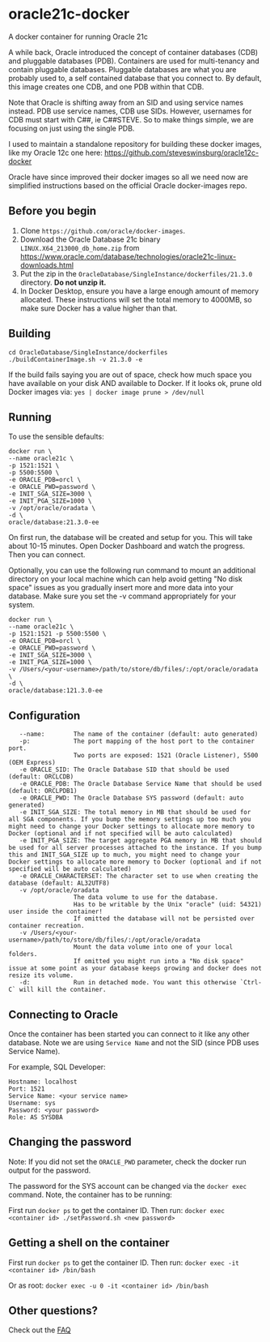 # oracle21c-docker
A docker container for running Oracle 21c

A while back, Oracle introduced the concept of container databases (CDB) and pluggable databases (PDB). Containers are used for multi-tenancy and contain pluggable databases. Pluggable databases are what you are probably used to, a self contained database that you connect to. By default, this image creates one CDB, and one PDB within that CDB.

Note that Oracle is shifting away from an SID and using service names instead. PDB use service names, CDB use SIDs. However, usernames for CDB must start with C##, ie C##STEVE. So to make things simple, we are focusing on just using the single PDB.

I used to maintain a standalone repository for building these docker images, like my Oracle 12c one here: https://github.com/steveswinsburg/oracle12c-docker

Oracle have since improved their docker images so all we need now are simplified instructions based on the official Oracle docker-images repo.

Before you begin
----------------

1. Clone `https://github.com/oracle/docker-images`.
1. Download the Oracle Database 21c binary `LINUX.X64_213000_db_home.zip` from https://www.oracle.com/database/technologies/oracle21c-linux-downloads.html
1. Put the zip in the `OracleDatabase/SingleInstance/dockerfiles/21.3.0` directory. **Do not unzip it.**
1. In Docker Desktop, ensure you have a large enough amount of memory allocated. These instructions will set the total memory to 4000MB, so make sure Docker has a value higher than that.

Building
--------

````
cd OracleDatabase/SingleInstance/dockerfiles
./buildContainerImage.sh -v 21.3.0 -e
````

If the build fails saying you are out of space, check how much space you have available on your disk AND available to Docker. If it looks ok, prune old Docker images via: 
`yes | docker image prune > /dev/null`

Running
-------

To use the sensible defaults:

```
docker run \
--name oracle21c \
-p 1521:1521 \
-p 5500:5500 \
-e ORACLE_PDB=orcl \
-e ORACLE_PWD=password \
-e INIT_SGA_SIZE=3000 \
-e INIT_PGA_SIZE=1000 \
-v /opt/oracle/oradata \
-d \
oracle/database:21.3.0-ee
```

On first run, the database will be created and setup for you. This will take about 10-15 minutes. Open Docker Dashboard and watch the progress. Then you can connect.

Optionally, you can use the following run command to mount an additional directory on your local machine which can help avoid getting "No disk space" issues as you gradually insert more and more data into your database. Make sure you set the -v command appropriately for your system.

```
docker run \
--name oracle21c \
-p 1521:1521 -p 5500:5500 \
-e ORACLE_PDB=orcl \
-e ORACLE_PWD=password \
-e INIT_SGA_SIZE=3000 \
-e INIT_PGA_SIZE=1000 \
-v /Users/<your-username>/path/to/store/db/files/:/opt/oracle/oradata \
-d \
oracle/database:121.3.0-ee
```

Configuration
-------------

```
   --name:        The name of the container (default: auto generated)
   -p:            The port mapping of the host port to the container port.
                  Two ports are exposed: 1521 (Oracle Listener), 5500 (OEM Express)
   -e ORACLE_SID: The Oracle Database SID that should be used (default: ORCLCDB)
   -e ORACLE_PDB: The Oracle Database Service Name that should be used (default: ORCLPDB1)
   -e ORACLE_PWD: The Oracle Database SYS password (default: auto generated)
   -e INIT_SGA_SIZE: The total memory in MB that should be used for all SGA components. If you bump the memory settings up too much you might need to change your Docker settings to allocate more memory to Docker (optional and if not specified will be auto calculated)
   -e INIT_PGA_SIZE: The target aggregate PGA memory in MB that should be used for all server processes attached to the instance. If you bump this and INIT_SGA_SIZE up to much, you might need to change your Docker settings to allocate more memory to Docker (optional and if not specified will be auto calculated)
   -e ORACLE_CHARACTERSET: The character set to use when creating the database (default: AL32UTF8)
   -v /opt/oracle/oradata
                  The data volume to use for the database.
                  Has to be writable by the Unix "oracle" (uid: 54321) user inside the container!
                  If omitted the database will not be persisted over container recreation.
   -v /Users/<your-username>/path/to/store/db/files/:/opt/oracle/oradata
                  Mount the data volume into one of your local folders.
                  If omitted you might run into a "No disk space" issue at some point as your database keeps growing and docker does not resize its volume.
   -d:            Run in detached mode. You want this otherwise `Ctrl-C` will kill the container.
```

Connecting to Oracle
--------------------

Once the container has been started you can connect to it like any other database. Note we are using `Service Name` and not the SID (since PDB uses Service Name).

For example, SQL Developer:
```
Hostname: localhost
Port: 1521
Service Name: <your service name>
Username: sys
Password: <your password>
Role: AS SYSDBA

```

Changing the password
---------------------

Note: If you did not set the `ORACLE_PWD` parameter, check the docker run output for the password.

The password for the SYS account can be changed via the `docker exec` command. Note, the container has to be running:

First run `docker ps` to get the container ID. Then run:
`docker exec <container id> ./setPassword.sh <new password>`

Getting a shell on the container
--------------------------------
First run `docker ps` to get the container ID. Then run:
`docker exec -it <container id> /bin/bash`

Or as root:
`docker exec -u 0 -it <container id> /bin/bash`

Other questions?
----------------
Check out the [FAQ](https://github.com/oracle/docker-images/blob/main/OracleDatabase/SingleInstance/FAQ.md)
